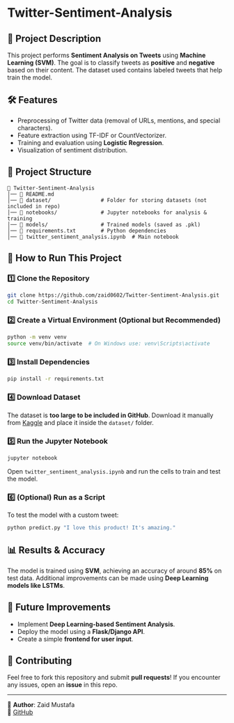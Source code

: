 # Twitter-Sentiment-Analysis

## 📌 Project Description
This project performs **Sentiment Analysis on Tweets** using **Machine Learning (SVM)**. The goal is to classify tweets as **positive** and **negative** based on their content. The dataset used contains labeled tweets that help train the model.

## 🛠️ Features
- Preprocessing of Twitter data (removal of URLs, mentions, and special characters).
- Feature extraction using TF-IDF or CountVectorizer.
- Training and evaluation using **Logistic Regression**.
- Visualization of sentiment distribution.

## 📂 Project Structure
```
📁 Twitter-Sentiment-Analysis
│── 📄 README.md
│── 📂 dataset/                # Folder for storing datasets (not included in repo)
│── 📂 notebooks/              # Jupyter notebooks for analysis & training
│── 📂 models/                 # Trained models (saved as .pkl)
│── 📄 requirements.txt        # Python dependencies
│── 📄 twitter_sentiment_analysis.ipynb  # Main notebook
```

## 🚀 How to Run This Project

### 1️⃣ Clone the Repository
```sh
git clone https://github.com/zaid0602/Twitter-Sentiment-Analysis.git
cd Twitter-Sentiment-Analysis
```

### 2️⃣ Create a Virtual Environment (Optional but Recommended)
```sh
python -m venv venv
source venv/bin/activate  # On Windows use: venv\Scripts\activate
```

### 3️⃣ Install Dependencies
```sh
pip install -r requirements.txt
```

### 4️⃣ Download Dataset
The dataset is **too large to be included in GitHub**. Download it manually from [Kaggle](https://www.kaggle.com/datasets/kazanova/sentiment140) and place it inside the `dataset/` folder.

### 5️⃣ Run the Jupyter Notebook
```sh
jupyter notebook
```
Open `twitter_sentiment_analysis.ipynb` and run the cells to train and test the model.

### 6️⃣ (Optional) Run as a Script
To test the model with a custom tweet:
```sh
python predict.py "I love this product! It's amazing."
```

## 📊 Results & Accuracy
The model is trained using **SVM**, achieving an accuracy of around **85%** on test data. Additional improvements can be made using **Deep Learning models like LSTMs**.

## 📝 Future Improvements
- Implement **Deep Learning-based Sentiment Analysis**.
- Deploy the model using a **Flask/Django API**.
- Create a simple **frontend for user input**.

## 🤝 Contributing
Feel free to fork this repository and submit **pull requests**! If you encounter any issues, open an **issue** in this repo.

---
📧 **Author**: Zaid Mustafa  
🔗 [GitHub](https://github.com/zaid0602)

